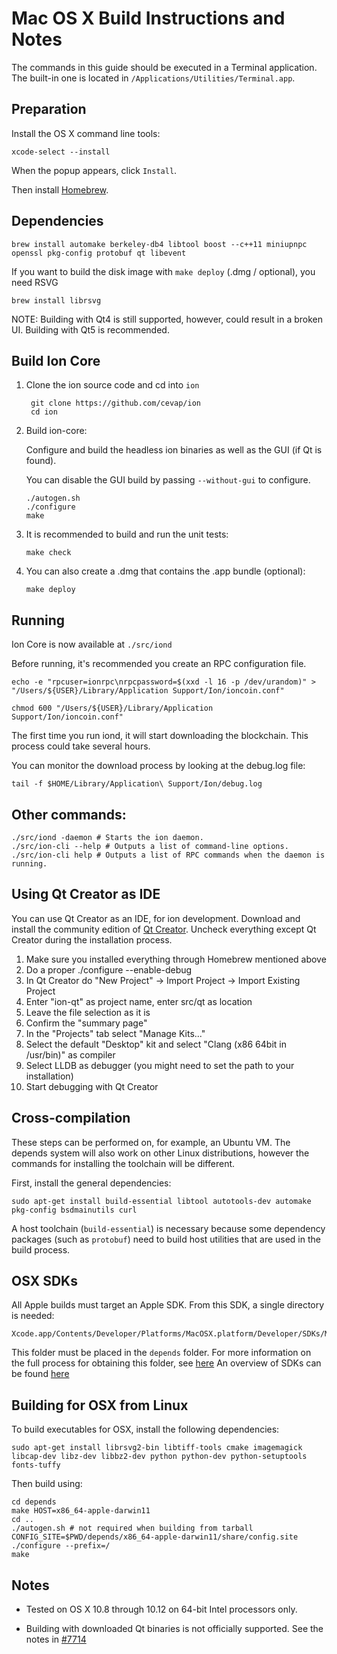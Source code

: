Mac OS X Build Instructions and Notes
====================================
The commands in this guide should be executed in a Terminal application.
The built-in one is located in `/Applications/Utilities/Terminal.app`.

Preparation
-----------
Install the OS X command line tools:

`xcode-select --install`

When the popup appears, click `Install`.

Then install [Homebrew](https://brew.sh).

Dependencies
----------------------

    brew install automake berkeley-db4 libtool boost --c++11 miniupnpc openssl pkg-config protobuf qt libevent

If you want to build the disk image with `make deploy` (.dmg / optional), you need RSVG

    brew install librsvg

NOTE: Building with Qt4 is still supported, however, could result in a broken UI. Building with Qt5 is recommended.

Build Ion Core
------------------------

1. Clone the ion source code and cd into `ion`

        git clone https://github.com/cevap/ion
        cd ion

2.  Build ion-core:

    Configure and build the headless ion binaries as well as the GUI (if Qt is found).

    You can disable the GUI build by passing `--without-gui` to configure.

        ./autogen.sh
        ./configure
        make

3.  It is recommended to build and run the unit tests:

        make check

4.  You can also create a .dmg that contains the .app bundle (optional):

        make deploy

Running
-------

Ion Core is now available at `./src/iond`

Before running, it's recommended you create an RPC configuration file.

    echo -e "rpcuser=ionrpc\nrpcpassword=$(xxd -l 16 -p /dev/urandom)" > "/Users/${USER}/Library/Application Support/Ion/ioncoin.conf"

    chmod 600 "/Users/${USER}/Library/Application Support/Ion/ioncoin.conf"

The first time you run iond, it will start downloading the blockchain. This process could take several hours.

You can monitor the download process by looking at the debug.log file:

    tail -f $HOME/Library/Application\ Support/Ion/debug.log

Other commands:
-------

    ./src/iond -daemon # Starts the ion daemon.
    ./src/ion-cli --help # Outputs a list of command-line options.
    ./src/ion-cli help # Outputs a list of RPC commands when the daemon is running.

Using Qt Creator as IDE
------------------------
You can use Qt Creator as an IDE, for ion development.
Download and install the community edition of [Qt Creator](https://www.qt.io/download/).
Uncheck everything except Qt Creator during the installation process.

1. Make sure you installed everything through Homebrew mentioned above
2. Do a proper ./configure --enable-debug
3. In Qt Creator do "New Project" -> Import Project -> Import Existing Project
4. Enter "ion-qt" as project name, enter src/qt as location
5. Leave the file selection as it is
6. Confirm the "summary page"
7. In the "Projects" tab select "Manage Kits..."
8. Select the default "Desktop" kit and select "Clang (x86 64bit in /usr/bin)" as compiler
9. Select LLDB as debugger (you might need to set the path to your installation)
10. Start debugging with Qt Creator

Cross-compilation
-------------------

These steps can be performed on, for example, an Ubuntu VM. The depends system
will also work on other Linux distributions, however the commands for
installing the toolchain will be different.

First, install the general dependencies:

    sudo apt-get install build-essential libtool autotools-dev automake pkg-config bsdmainutils curl

A host toolchain (`build-essential`) is necessary because some dependency
packages (such as `protobuf`) need to build host utilities that are used in the
build process.

## OSX SDKs

All Apple builds must target an Apple SDK. From this SDK, a single directory is needed:

    Xcode.app/Contents/Developer/Platforms/MacOSX.platform/Developer/SDKs/MacOSX10.11.sdk

This folder must be placed in the `depends` folder. For more information on the full process for obtaining this folder, see [here](https://github.com/bitcoin/bitcoin/blob/57b34599b2deb179ff1bd97ffeab91ec9f904d85/doc/README_osx.md#L35)
An overview of SDKs can be found [here](https://github.com/cevap/MacOSX-SDKs)

## Building for OSX from Linux

To build executables for OSX, install the following dependencies:

    sudo apt-get install librsvg2-bin libtiff-tools cmake imagemagick libcap-dev libz-dev libbz2-dev python python-dev python-setuptools fonts-tuffy

Then build using:

    cd depends
    make HOST=x86_64-apple-darwin11
    cd ..
    ./autogen.sh # not required when building from tarball
    CONFIG_SITE=$PWD/depends/x86_64-apple-darwin11/share/config.site ./configure --prefix=/
    make

Notes
-----

* Tested on OS X 10.8 through 10.12 on 64-bit Intel processors only.

* Building with downloaded Qt binaries is not officially supported. See the notes in [#7714](https://github.com/cevap/ion/issues/7714)
